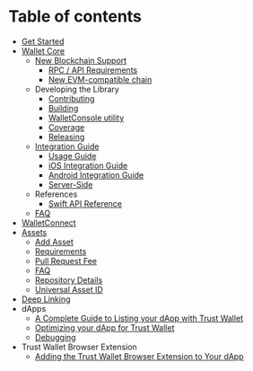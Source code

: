 # Table of contents

* [Get Started](README.md)
* [Wallet Core](wallet-core/wallet-core.md)
  * [New Blockchain Support](wallet-core/newblockchain.md)
    * [RPC / API Requirements](wallet-core/rpc-requirements.md)
    * [New EVM-compatible chain](wallet-core/newevmchain.md)
  * Developing the Library
    * [Contributing](wallet-core/contributing.md)
    * [Building](wallet-core/building.md)
    * [WalletConsole utility](wallet-core/walletconsole.md)
    * [Coverage](wallet-core/coverage.md)
    * [Releasing](wallet-core/releasing.md)    
  * [Integration Guide](wallet-core/integration-guide.md)
    * [Usage Guide](wallet-core/wallet-core-usage.md)
    * [iOS Integration Guide](wallet-core/ios-guide.md)
    * [Android Integration Guide](wallet-core/android-guide.md)
    * [Server-Side](wallet-core/server-side.md)
  * References
    * [Swift API Reference](https://trustwallet.github.io/docc/documentation/walletcore/)
  * [FAQ](wallet-core/faq.md)
* [WalletConnect](wallet-connect/wallet-connect.md)
* [Assets](assets/)
  * [Add Asset](assets/new-asset.md)
  * [Requirements](assets/requirements.md)
  * [Pull Request Fee](assets/pr-fee.md)
  * [FAQ](assets/faq.md)
  * [Repository Details](assets/repository_details.md)
  * [Universal Asset ID](assets/universal_asset_id.md)
* [Deep Linking](deeplinking/deeplinking.md)
* dApps
  * [A Complete Guide to Listing your dApp with Trust Wallet](dapps/listing-guide.md)
  * [Optimizing your dApp for Trust Wallet](dapps/mobile-optimize.md)
  * [Debugging](dapps/debugging.md)
* Trust Wallet Browser Extension
  * [Adding the Trust Wallet Browser Extension to Your dApp](extension-wallet/extension-guide.md) 
